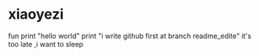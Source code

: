 # xiaoyezi
fun
print "hello world"
print "i write github first at branch readme_edite"
it's too late ,i want to sleep
